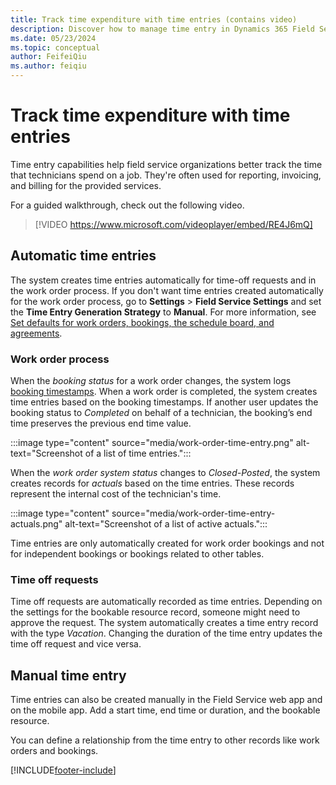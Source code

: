 ```yaml
---
title: Track time expenditure with time entries (contains video)
description: Discover how to manage time entry in Dynamics 365 Field Service.
ms.date: 05/23/2024
ms.topic: conceptual
author: FeifeiQiu
ms.author: feiqiu
---
```


# Track time expenditure with time entries

Time entry capabilities help field service organizations better track the time that technicians spend on a job. They're often used for reporting, invoicing, and billing for the provided services.

For a guided walkthrough, check out the following video.

> [!VIDEO https://www.microsoft.com/videoplayer/embed/RE4J6mQ]

## Automatic time entries

The system creates time entries automatically for time-off requests and in the work order process. If you don't want time entries created automatically for the work order process, go to **Settings** > **Field Service Settings** and set the **Time Entry Generation Strategy** to **Manual**. For more information, see [Set defaults for work orders, bookings, the schedule board, and agreements](configure-default-settings.md).

### Work order process

When the *booking status* for a work order changes, the system logs [booking timestamps](booking-timestamps.md). When a work order is completed, the system creates time entries based on the booking timestamps. If another user updates the booking status to *Completed* on behalf of a technician, the booking’s end time preserves the previous end time value.

:::image type="content" source="media/work-order-time-entry.png" alt-text="Screenshot of a list of time entries.":::

When the *work order system status* changes to *Closed-Posted*, the system creates records for *actuals* based on the time entries. These records represent the internal cost of the technician's time.

:::image type="content" source="media/work-order-time-entry-actuals.png" alt-text="Screenshot of a list of active actuals.":::

Time entries are only automatically created for work order bookings and not for independent bookings or bookings related to other tables.

### Time off requests

Time off requests are automatically recorded as time entries. Depending on the settings for the bookable resource record, someone might need to approve the request. The system automatically creates a time entry record with the type *Vacation*. Changing the duration of the time entry updates the time off request and vice versa.

## Manual time entry

Time entries can also be created manually in the Field Service web app and on the mobile app. Add a start time, end time or duration, and the bookable resource.

You can define a relationship from the time entry to other records like work orders and bookings.

[!INCLUDE[footer-include](../includes/footer-banner.md)]
